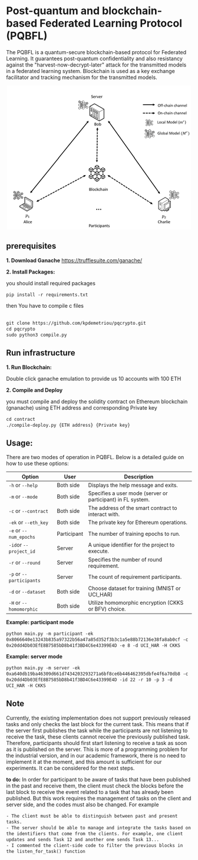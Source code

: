 
#  Post-quantum and blockchain-based Federated Learning Protocol (PQBFL)
 The PQBFL is a quantum-secure blockchain-based protocol for Federated Learning. It guarantees post-quantum confidentiality and also resistancy against the "harvest-now-decrypt-later" attack for the transmitted models in a federated learning system. Blockchain is used as a key exchange facilitator and tracking mechanism for the transmitted models.  

<center>

![system_model.png](./system_model.png)

</center>


## prerequisites

**1. Download  Ganache** https://trufflesuite.com/ganache/

<!--
**2. you have to install IPFS CLI (kubo) from here:** https://docs.ipfs.tech/how-to/kubo-basic-cli/#install-kubo

**2. Enable "Libp2pStreamMounting" in IPFS:**
In CLI:
```
ipfs config --json Experimental.Libp2pStreamMounting true
```
-->


**2. Install Packages:**

you should install required packages

```
pip install -r requirements.txt
```

then You have to compile c files


```

git clone https://github.com/kpdemetriou/pqcrypto.git
cd pqcrypto
sudo python3 compile.py

```


## Run infrastructure
<!--
**1. Run IPFS cli:**

```
ipfs daemon
```
-->
**1. Run Blockchain:** 

Double click ganache emulation to provide us 10 accounts with 100 ETH

**2. Compile and Deploy**

you must compile and deploy the solidity contract on Ethereum blockchain (gnanache) using ETH address and corresponding Private key

```
cd contract
./compile-deploy.py {ETH address} {Private key}
```

## Usage:

There are two modes of operation in PQBFL. Below is a detailed guide on how to use these options:


| Option                   | User        | Description                                                 |
|--------------------------|-------------|-------------------------------------------------------------|
| `-h` or `--help`         | Both side   | Displays the help message and exits.                        |
| `-m` or `--mode`         | Both side   | Specifies a user mode (server or participant) in FL system. |
| `-c` or `--contract`     | Both side   | The address of the smart contract to interact with.         |
| `-ek` or `--eth_key`     | Both side   | The private key for Ethereum operations.                    |
| `-e` or `--num_epochs`   | Participant | The number of training epochs to run.                       | 
| `-id`or `--project_id`   | Server      | A unique identifier for the project to execute.             | 
| `-r` or `--round`        | Server      | Specifies the number of round requirement.                  |
| `-p` or `--participants` | Server      | The count of requirement participants.                      |
| `-d` or `--dataset`      | Both side   | Choose dataset for training (MNIST or UCI_HAR)              |
| `-H` or `--homomorphic`  | Both side   | Utilize homomorphic encryption (CKKS or BFV) choice.        |


**Example: participant mode**

```
python main.py -m participant -ek 0x8066640e13243b835a97322b56a47a85d352f3b3c1a5e88b72136e38fa8ab0cf -c 0x20dd4Db03EfE8B7585bD8b41f3BD4C6e43399E4D -e 8 -d UCI_HAR -H CKKS
```

**Example: server mode**

```
python main.py -m server -ek 0xa640db19ba46309d661d7434203293271a6bf8ce6b446462395dbfe4f6a70db8 -c 0x20dd4Db03EfE8B7585bD8b41f3BD4C6e43399E4D -id 22 -r 10 -p 3 -d UCI_HAR -H CKKS
```

## Note
Currently, the existing implementation does not support previously released tasks and only checks the last block for the current task. This means that if the server first publishes the task while the participants are not listening to receive the task, these clients cannot receive the previously published task. Therefore, participants should first start listening to receive a task as soon as it is published on the server. This is more of a programming problem for the industrial version, and in our academic framework, there is no need to implement it at the moment, and this amount is sufficient for our experiments. It can be considered for the next steps.


**to do:**
In order for participant to be aware of tasks that have been published in the past and receive them, the client must check the blocks before the last block to receive the event related to a task that has already been published. But this work requires the management of tasks on the client and server side, and the codes must also be changed. For example

    - The client must be able to distinguish between past and present tasks.
    - The server should be able to manage and integrate the tasks based on the identifiers that come from the clients. For example, one client updates and sends Task 12 and another one sends Task 13...
    - I commented the client-side code to filter the previous blocks in the listen_for_task() function

